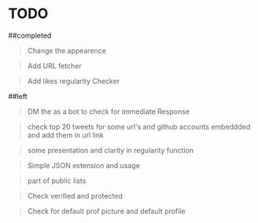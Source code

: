 # TODO

##completed
> Change the appearence

> Add URL fetcher

> Add likes regularity Checker

##left

> DM the as a bot to check for immediate Response

> check top 20 tweets for some url's and github accounts embeddded and add them in url link

> some presentation and clarity in regularity function

> Simple JSON extension and usage

> part of public lists

> Check verified and protected

> Check for default prof picture and default profile